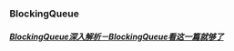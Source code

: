 ### BlockingQueue
##### [BlockingQueue深入解析－BlockingQueue看这一篇就够了][1]
[1]: https://www.cnblogs.com/WangHaiMing/p/8798709.html